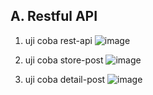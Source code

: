 A. Restful API
-
1. uji coba rest-api
![image](https://github.com/user-attachments/assets/387e74ab-aad0-480f-9911-dc0e9ca025c6)

2. uji coba store-post
![image](https://github.com/user-attachments/assets/fe2158ad-5291-4592-873a-81e962eb5ebd)

3. uji coba detail-post
![image](https://github.com/user-attachments/assets/e017c677-3c5f-4bb1-91cb-e0e23f0ce139)
